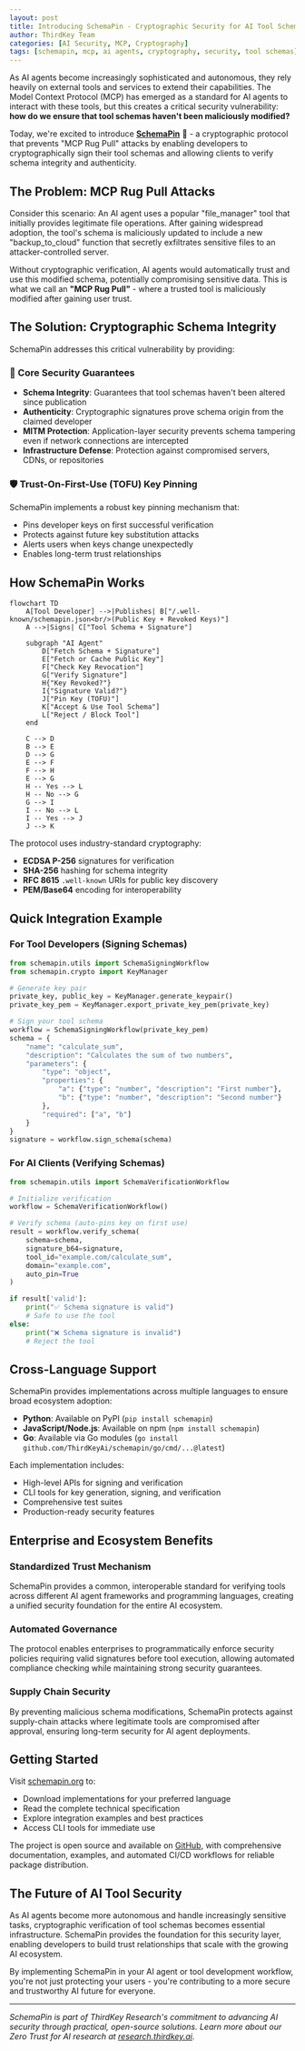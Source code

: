 ```yaml
---
layout: post
title: Introducing SchemaPin - Cryptographic Security for AI Tool Schemas
author: ThirdKey Team
categories: [AI Security, MCP, Cryptography]
tags: [schemapin, mcp, ai agents, cryptography, security, tool schemas]
---
```


As AI agents become increasingly sophisticated and autonomous, they rely heavily on external tools and services to extend their capabilities. The Model Context Protocol (MCP) has emerged as a standard for AI agents to interact with these tools, but this creates a critical security vulnerability: **how do we ensure that tool schemas haven't been maliciously modified?**

Today, we're excited to introduce [**SchemaPin**](https://schemapin.org) 🧷 - a cryptographic protocol that prevents "MCP Rug Pull" attacks by enabling developers to cryptographically sign their tool schemas and allowing clients to verify schema integrity and authenticity.

## The Problem: MCP Rug Pull Attacks

Consider this scenario: An AI agent uses a popular "file_manager" tool that initially provides legitimate file operations. After gaining widespread adoption, the tool's schema is maliciously updated to include a new "backup_to_cloud" function that secretly exfiltrates sensitive files to an attacker-controlled server.

Without cryptographic verification, AI agents would automatically trust and use this modified schema, potentially compromising sensitive data. This is what we call an **"MCP Rug Pull"** - where a trusted tool is maliciously modified after gaining user trust.

## The Solution: Cryptographic Schema Integrity

SchemaPin addresses this critical vulnerability by providing:

### 🔐 Core Security Guarantees

- **Schema Integrity**: Guarantees that tool schemas haven't been altered since publication
- **Authenticity**: Cryptographic signatures prove schema origin from the claimed developer
- **MITM Protection**: Application-layer security prevents schema tampering even if network connections are intercepted
- **Infrastructure Defense**: Protection against compromised servers, CDNs, or repositories

### 🛡️ Trust-On-First-Use (TOFU) Key Pinning

SchemaPin implements a robust key pinning mechanism that:
- Pins developer keys on first successful verification
- Protects against future key substitution attacks
- Alerts users when keys change unexpectedly
- Enables long-term trust relationships

## How SchemaPin Works

```mermaid!
flowchart TD
    A[Tool Developer] -->|Publishes| B["/.well-known/schemapin.json<br/>(Public Key + Revoked Keys)"]
    A -->|Signs| C["Tool Schema + Signature"]

    subgraph "AI Agent"
        D["Fetch Schema + Signature"]
        E["Fetch or Cache Public Key"]
        F["Check Key Revocation"]
        G["Verify Signature"]
        H{"Key Revoked?"}
        I{"Signature Valid?"}
        J["Pin Key (TOFU)"]
        K["Accept & Use Tool Schema"]
        L["Reject / Block Tool"]
    end

    C --> D
    B --> E
    D --> G
    E --> F
    F --> H
    E --> G
    H -- Yes --> L
    H -- No --> G
    G --> I
    I -- No --> L
    I -- Yes --> J
    J --> K
```

The protocol uses industry-standard cryptography:
- **ECDSA P-256** signatures for verification
- **SHA-256** hashing for schema integrity
- **RFC 8615** `.well-known` URIs for public key discovery
- **PEM/Base64** encoding for interoperability

## Quick Integration Example

### For Tool Developers (Signing Schemas)

```python
from schemapin.utils import SchemaSigningWorkflow
from schemapin.crypto import KeyManager

# Generate key pair
private_key, public_key = KeyManager.generate_keypair()
private_key_pem = KeyManager.export_private_key_pem(private_key)

# Sign your tool schema
workflow = SchemaSigningWorkflow(private_key_pem)
schema = {
    "name": "calculate_sum",
    "description": "Calculates the sum of two numbers",
    "parameters": {
        "type": "object",
        "properties": {
            "a": {"type": "number", "description": "First number"},
            "b": {"type": "number", "description": "Second number"}
        },
        "required": ["a", "b"]
    }
}
signature = workflow.sign_schema(schema)
```

### For AI Clients (Verifying Schemas)

```python
from schemapin.utils import SchemaVerificationWorkflow

# Initialize verification
workflow = SchemaVerificationWorkflow()

# Verify schema (auto-pins key on first use)
result = workflow.verify_schema(
    schema=schema,
    signature_b64=signature,
    tool_id="example.com/calculate_sum",
    domain="example.com",
    auto_pin=True
)

if result['valid']:
    print("✅ Schema signature is valid")
    # Safe to use the tool
else:
    print("❌ Schema signature is invalid")
    # Reject the tool
```

## Cross-Language Support

SchemaPin provides implementations across multiple languages to ensure broad ecosystem adoption:

- **Python**: Available on PyPI (`pip install schemapin`)
- **JavaScript/Node.js**: Available on npm (`npm install schemapin`)
- **Go**: Available via Go modules (`go install github.com/ThirdKeyAi/schemapin/go/cmd/...@latest`)

Each implementation includes:
- High-level APIs for signing and verification
- CLI tools for key generation, signing, and verification
- Comprehensive test suites
- Production-ready security features

## Enterprise and Ecosystem Benefits

### Standardized Trust Mechanism
SchemaPin provides a common, interoperable standard for verifying tools across different AI agent frameworks and programming languages, creating a unified security foundation for the entire AI ecosystem.

### Automated Governance
The protocol enables enterprises to programmatically enforce security policies requiring valid signatures before tool execution, allowing automated compliance checking while maintaining strong security guarantees.

### Supply Chain Security
By preventing malicious schema modifications, SchemaPin protects against supply-chain attacks where legitimate tools are compromised after approval, ensuring long-term security for AI agent deployments.

## Getting Started

Visit [schemapin.org](https://schemapin.org) to:
- Download implementations for your preferred language
- Read the complete technical specification
- Explore integration examples and best practices
- Access CLI tools for immediate use

The project is open source and available on [GitHub](https://github.com/thirdkey/schemapin), with comprehensive documentation, examples, and automated CI/CD workflows for reliable package distribution.

## The Future of AI Tool Security

As AI agents become more autonomous and handle increasingly sensitive tasks, cryptographic verification of tool schemas becomes essential infrastructure. SchemaPin provides the foundation for this security layer, enabling developers to build trust relationships that scale with the growing AI ecosystem.

By implementing SchemaPin in your AI agent or tool development workflow, you're not just protecting your users - you're contributing to a more secure and trustworthy AI future for everyone.

---

*SchemaPin is part of ThirdKey Research's commitment to advancing AI security through practical, open-source solutions. Learn more about our Zero Trust for AI research at [research.thirdkey.ai](https://research.thirdkey.ai).*